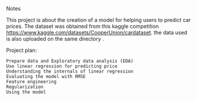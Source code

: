 Notes

This project is about the creation of a model for helping users to predict car prices. The dataset was obtained from this kaggle competition 
https://www.kaggle.com/datasets/CooperUnion/cardataset.
the data used is also uploaded on the same directory .

Project plan:

    Prepare data and Exploratory data analysis (EDA)
    Use linear regression for predicting price
    Understanding the internals of linear regression
    Evaluating the model with RMSE
    Feature engineering
    Regularization
    Using the model
